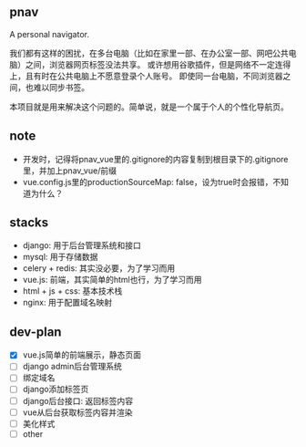## pnav
A personal navigator.

我们都有这样的困扰，在多台电脑（比如在家里一部、在办公室一部、网吧公共电脑）之间，浏览器网页标签没法共享。
或许想用谷歌插件，但是网络不一定连得上，且有时在公共电脑上不愿意登录个人账号。
即使同一台电脑，不同浏览器之间，也难以同步书签。

本项目就是用来解决这个问题的。简单说，就是一个属于个人的个性化导航页。

## note
- 开发时，记得将pnav_vue里的.gitignore的内容复制到根目录下的.gitignore里，并加上pnav_vue/前缀
- vue.config.js里的productionSourceMap: false，设为true时会报错，不知道为什么？


## stacks

- django: 用于后台管理系统和接口
- mysql: 用于存储数据
- celery + redis: 其实没必要，为了学习而用
- vue.js: 前端，其实简单的html也行，为了学习而用
- html + js + css: 基本技术栈
- nginx: 用于配置域名映射

## dev-plan
-[x] vue.js简单的前端展示，静态页面
-[ ] django admin后台管理系统
-[ ] 绑定域名
-[ ] django添加标签页
-[ ] django后台接口: 返回标签内容
-[ ] vue从后台获取标签内容并渲染
-[ ] 美化样式
-[ ] other
